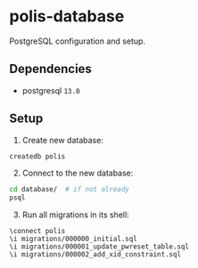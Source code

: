 # polis-database

PostgreSQL configuration and setup.

## Dependencies

* postgresql `13.0`

## Setup

1. Create new database:

```sh
createdb polis
```

2. Connect to the new database:

```sh
cd database/  # if not already
psql
```

3. Run all migrations in its shell:

```
\connect polis
\i migrations/000000_initial.sql
\i migrations/000001_update_pwreset_table.sql
\i migrations/000002_add_xid_constraint.sql
```
